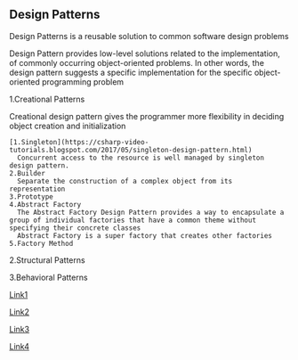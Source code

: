 ## Design Patterns
Design Patterns is a reusable solution to common software design problems

Design Pattern provides low-level solutions related to the implementation, of commonly occurring object-oriented problems. In other words, the design pattern suggests a specific implementation for the specific object-oriented programming problem

1.Creational Patterns

  Creational design pattern gives the programmer more flexibility in deciding object creation and initialization
   
    [1.Singleton](https://csharp-video-tutorials.blogspot.com/2017/05/singleton-design-pattern.html)
      Concurrent access to the resource is well managed by singleton design pattern.
    2.Builder
      Separate the construction of a complex object from its representation
    3.Prototype
    4.Abstract Factory
      The Abstract Factory Design Pattern provides a way to encapsulate a group of individual factories that have a common theme without specifying their concrete classes
      Abstract Factory is a super factory that creates other factories
    5.Factory Method
    
2.Structural Patterns

3.Behavioral Patterns

[Link1](https://www.tutorialsteacher.com/articles/difference-between-design-principle-and-design-pattern)

[Link2](https://www.c-sharpcorner.com/UploadFile/bd5be5/design-patterns-in-net/)

[Link3](https://dotnettutorials.net/course/dot-net-design-patterns/)

[Link4](https://www.pragimtech.com/courses/design-patterns-tutorial-for-beginners/)
